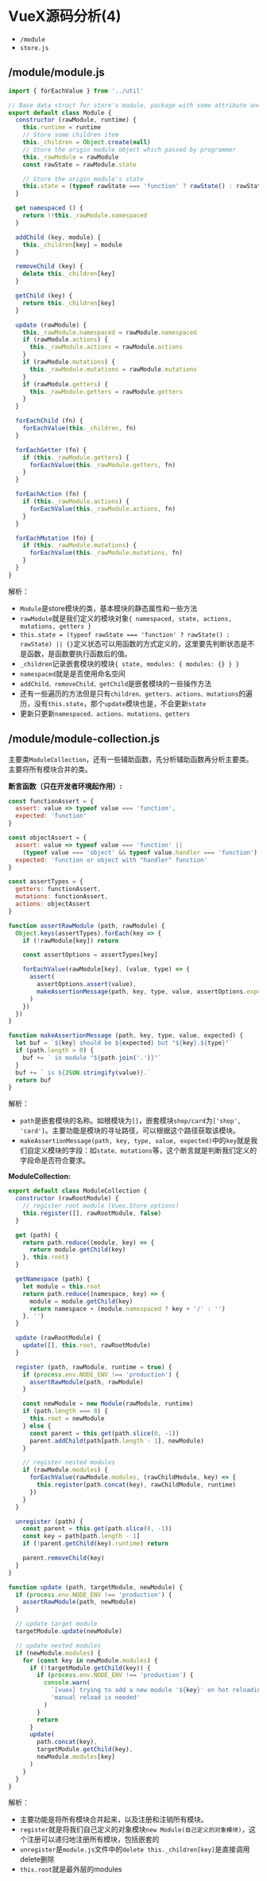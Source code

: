 # VueX源码分析(4)

- `/module`
- `store.js`

## /module/module.js

```js
import { forEachValue } from '../util'

// Base data struct for store's module, package with some attribute and method
export default class Module {
  constructor (rawModule, runtime) {
    this.runtime = runtime
    // Store some children item
    this._children = Object.create(null)
    // Store the origin module object which passed by programmer
    this._rawModule = rawModule
    const rawState = rawModule.state

    // Store the origin module's state
    this.state = (typeof rawState === 'function' ? rawState() : rawState) || {}
  }

  get namespaced () {
    return !!this._rawModule.namespaced
  }

  addChild (key, module) {
    this._children[key] = module
  }

  removeChild (key) {
    delete this._children[key]
  }

  getChild (key) {
    return this._children[key]
  }

  update (rawModule) {
    this._rawModule.namespaced = rawModule.namespaced
    if (rawModule.actions) {
      this._rawModule.actions = rawModule.actions
    }
    if (rawModule.mutations) {
      this._rawModule.mutations = rawModule.mutations
    }
    if (rawModule.getters) {
      this._rawModule.getters = rawModule.getters
    }
  }

  forEachChild (fn) {
    forEachValue(this._children, fn)
  }

  forEachGetter (fn) {
    if (this._rawModule.getters) {
      forEachValue(this._rawModule.getters, fn)
    }
  }

  forEachAction (fn) {
    if (this._rawModule.actions) {
      forEachValue(this._rawModule.actions, fn)
    }
  }

  forEachMutation (fn) {
    if (this._rawModule.mutations) {
      forEachValue(this._rawModule.mutations, fn)
    }
  }
}

```

解析：

- `Module`是store模块的类，基本模块的静态属性和一些方法
- `rawModule`就是我们定义的模块对象`{ namespaced, state, actions, mutations, getters }`
- `this.state = (typeof rawState === 'function' ? rawState() : rawState) || {}`定义状态可以用函数的方式定义的，这里要先判断状态是不是函数，是函数要执行函数后的值。
- `_children`记录嵌套模块的模块`{ state, modules: { modules: {} } }`
- `namespaced`就是是否使用命名空间
- `addChild、removeChild、getChild`是嵌套模块的一些操作方法
- 还有一些遍历的方法但是只有`children、getters、actions、mutations`的遍历，没有`this.state`，那个`update`模块也是，不会更新`state`
- 更新只更新`namespaced、actions、mutations、getters`

## /module/module-collection.js

主要类`ModuleCollection`，还有一些辅助函数，先分析辅助函数再分析主要类。
主要将所有模块合并的类。

**断言函数（只在开发者环境起作用）:**

```js
const functionAssert = {
  assert: value => typeof value === 'function',
  expected: 'function'
}

const objectAssert = {
  assert: value => typeof value === 'function' ||
    (typeof value === 'object' && typeof value.handler === 'function'),
  expected: 'function or object with "handler" function'
}

const assertTypes = {
  getters: functionAssert,
  mutations: functionAssert,
  actions: objectAssert
}

function assertRawModule (path, rawModule) {
  Object.keys(assertTypes).forEach(key => {
    if (!rawModule[key]) return

    const assertOptions = assertTypes[key]

    forEachValue(rawModule[key], (value, type) => {
      assert(
        assertOptions.assert(value),
        makeAssertionMessage(path, key, type, value, assertOptions.expected)
      )
    })
  })
}

function makeAssertionMessage (path, key, type, value, expected) {
  let buf = `${key} should be ${expected} but "${key}.${type}"`
  if (path.length > 0) {
    buf += ` in module "${path.join('.')}"`
  }
  buf += ` is ${JSON.stringify(value)}.`
  return buf
}
```

解析：

- `path`是嵌套模块的名称。如根模块为`[]`，嵌套模块`shop/card`为`['shop', 'card']`。主要功能是模块的寻址路径，可以根据这个路径获取该模块。
- `makeAssertionMessage(path, key, type, value, expected)`中的`key`就是我们自定义模块的字段：如`state、mutations`等，这个断言就是判断我们定义的字段命是否符合要求。

**ModuleCollection:**

```js
export default class ModuleCollection {
  constructor (rawRootModule) {
    // register root module (Vuex.Store options)
    this.register([], rawRootModule, false)
  }

  get (path) {
    return path.reduce((module, key) => {
      return module.getChild(key)
    }, this.root)
  }

  getNamespace (path) {
    let module = this.root
    return path.reduce((namespace, key) => {
      module = module.getChild(key)
      return namespace + (module.namespaced ? key + '/' : '')
    }, '')
  }

  update (rawRootModule) {
    update([], this.root, rawRootModule)
  }

  register (path, rawModule, runtime = true) {
    if (process.env.NODE_ENV !== 'production') {
      assertRawModule(path, rawModule)
    }

    const newModule = new Module(rawModule, runtime)
    if (path.length === 0) {
      this.root = newModule
    } else {
      const parent = this.get(path.slice(0, -1))
      parent.addChild(path[path.length - 1], newModule)
    }

    // register nested modules
    if (rawModule.modules) {
      forEachValue(rawModule.modules, (rawChildModule, key) => {
        this.register(path.concat(key), rawChildModule, runtime)
      })
    }
  }

  unregister (path) {
    const parent = this.get(path.slice(0, -1))
    const key = path[path.length - 1]
    if (!parent.getChild(key).runtime) return

    parent.removeChild(key)
  }
}

function update (path, targetModule, newModule) {
  if (process.env.NODE_ENV !== 'production') {
    assertRawModule(path, newModule)
  }

  // update target module
  targetModule.update(newModule)

  // update nested modules
  if (newModule.modules) {
    for (const key in newModule.modules) {
      if (!targetModule.getChild(key)) {
        if (process.env.NODE_ENV !== 'production') {
          console.warn(
            `[vuex] trying to add a new module '${key}' on hot reloading, ` +
            'manual reload is needed'
          )
        }
        return
      }
      update(
        path.concat(key),
        targetModule.getChild(key),
        newModule.modules[key]
      )
    }
  }
}
```

解析：

- 主要功能是将所有模块合并起来，以及注册和注销所有模块。
- `register`就是将我们自己定义的对象模块`new Module(自己定义的对象模块)`，这个注册可以递归地注册所有模块，包括嵌套的
- `unregister`是`module.js`文件中的`delete this._children[key]`是直接调用delete删除
- `this.root`就是最外层的modules
